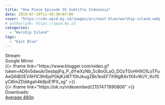 ```yaml
---
title: "One Piece Episode 55 Subtitle Indonesia"
date: 2019-07-29T11:49:38+07:00
cover: "https://cdn.opid.my.id/images/arc/east-blue/warship-island.webp" # Optional, cover
# authorlink: https://opid.my.id
categories:
  - "Warship Island"
tags:
  - "East Blue"
---
```

<div class="ui menu violet borderless inverted">
  <div class="header item active">
        Stream:
    </div>
  <a class="active item" data-tab="google">
    <i class="google drive icon"></i> Google
  </a>
  <a class="item nounderline" data-tab="mirror">
    <i class="odnoklassniki icon"></i> Mirror
  </a>
</div>
<div class="ui bottom attached tab segment active" style="border:0 !important;" data-tab="google">
  {{< iframe link="https://www.blogger.com/video.g?token=AD6v5dwukr5esbpjFq_P_dYwXzNb_5c8oGLaO_DOzTGvHHXO1LoTFuAeQ6iBOEV4H1C9h6jsPGkjKzl8T10hJkugZBs1ksEF7XWgB4x1X4vWJY_KcfSyCl6mZDdAgah4k8joE1PX_xg" >}}
</div>
<div class="ui bottom attached tab segment" style="border:0 !important;" data-tab="mirror">
  {{< iframe link="https://ok.ru/videoembed/2157477890806" >}}
</div>
<div class="ui menu violet borderless inverted">
  <div class="header item active">
        Downloads:
    </div>
  <a class="item nounderline" href="https://ouo.io/HZKj6eD" target="_blank" rel="dofollow"><i class="google drive icon"></i>
    Average 480p</a>
</div>